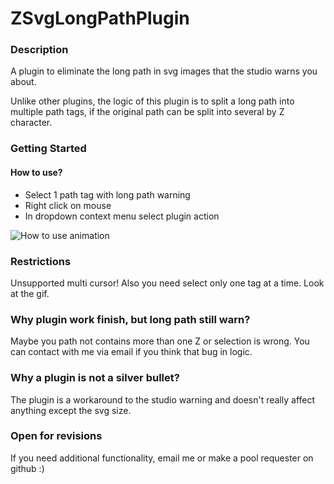 # ZSvgLongPathPlugin

### Description

A plugin to eliminate the long path in svg images that the studio warns you about. 

Unlike other plugins, the logic of this plugin is to split a long path into multiple path tags, if the original path can be split into several by Z character.

### Getting Started

#### How to use?
- Select 1 path tag with long path warning
- Right click on mouse
- In dropdown context menu select plugin action

![How to use animation](../ZPlugin/src/main/resources/assets/getting_started.gif)

### Restrictions
Unsupported multi cursor! Also you need select only one tag at a time. Look at the gif.

### Why plugin work finish, but long path still warn?
Maybe you path not contains more than one Z or selection is wrong. You can contact with me via email if you think that bug in logic.

### Why a plugin is not a silver bullet?
The plugin is a workaround to the studio warning and doesn't really affect anything except the svg size.

### Open for revisions
If you need additional functionality, email me or make a pool requester on github :)